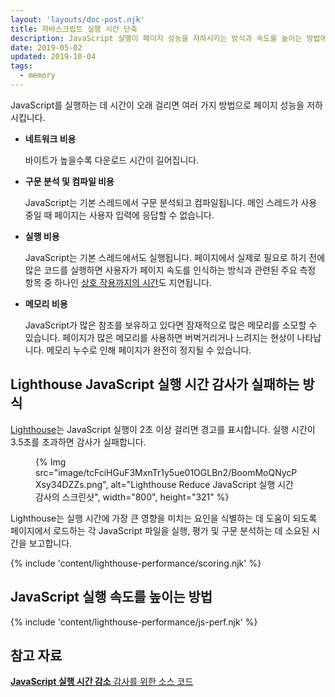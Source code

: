 ```yaml
---
layout: 'layouts/doc-post.njk'
title: 자바스크립트 실행 시간 단축
description: JavaScript 실행이 페이지 성능을 저하시키는 방식과 속도를 높이는 방법에 대해 알아봅니다.
date: 2019-05-02
updated: 2019-10-04
tags:
  - memory
---
```


JavaScript를 실행하는 데 시간이 오래 걸리면 여러 가지 방법으로 페이지 성능을 저하시킵니다.

- **네트워크 비용**

    바이트가 높을수록 다운로드 시간이 길어집니다.

- **구문 분석 및 컴파일 비용**

    JavaScript는 기본 스레드에서 구문 분석되고 컴파일됩니다. 메인 스레드가 사용 중일 때 페이지는 사용자 입력에 응답할 수 없습니다.

- **실행 비용**

    JavaScript는 기본 스레드에서도 실행됩니다. 페이지에서 실제로 필요로 하기 전에 많은 코드를 실행하면 사용자가 페이지 속도를 인식하는 방식과 관련된 주요 측정 항목 중 하나인 [상호 작용까지의 시간](https://web.dev/tti/)도 지연됩니다.

- **메모리 비용**

    JavaScript가 많은 참조를 보유하고 있다면 잠재적으로 많은 메모리를 소모할 수 있습니다. 페이지가 많은 메모리를 사용하면 버벅거리거나 느려지는 현상이 나타납니다. 메모리 누수로 인해 페이지가 완전히 정지될 수 있습니다.

## Lighthouse JavaScript 실행 시간 감사가 실패하는 방식

[Lighthouse](https://developers.google.com/web/tools/lighthouse/)는 JavaScript 실행이 2초 이상 걸리면 경고를 표시합니다. 실행 시간이 3.5초를 초과하면 감사가 실패합니다.

<figure>{% Img src="image/tcFciHGuF3MxnTr1y5ue01OGLBn2/BoomMoQNycPXsy34DZZs.png", alt="Lighthouse Reduce JavaScript 실행 시간 감사의 스크린샷", width="800", height="321" %}</figure>

Lighthouse는 실행 시간에 가장 큰 영향을 미치는 요인을 식별하는 데 도움이 되도록 페이지에서 로드하는 각 JavaScript 파일을 실행, 평가 및 구문 분석하는 데 소요된 시간을 보고합니다.

{% include 'content/lighthouse-performance/scoring.njk' %}

## JavaScript 실행 속도를 높이는 방법

{% include 'content/lighthouse-performance/js-perf.njk' %}

## 참고 자료

[**JavaScript 실행 시간 감소** 감사를 위한 소스 코드](https://github.com/GoogleChrome/lighthouse/blob/master/lighthouse-core/audits/bootup-time.js)
